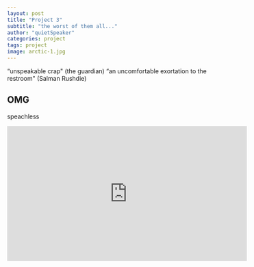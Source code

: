 ```yaml
---
layout: post
title: "Project 3"
subtitle: "the worst of them all..."
author: "quietSpeaker"
categories: project
tags: project
image: arctic-1.jpg
---
```


“unspeakable crap" (the guardian)
“an uncomfortable exortation to the restroom" (Salman Rushdie)

## OMG

speachless

<div class="iframe-container">
	<iframe title="Apophenia - Festival Musica, Strasbourg - 2015" width="560" height="315" src="https://makertube.net/videos/embed/4WTfbK53MN9daG9VGZtJET" frameborder="0" allowfullscreen="" sandbox="allow-same-origin allow-scripts allow-popups allow-forms"></iframe>
</div>